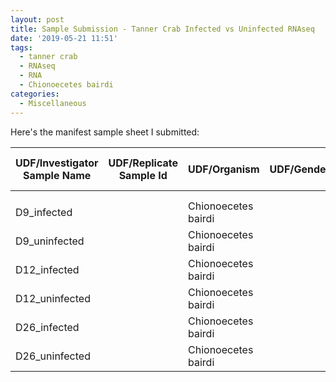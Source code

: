 ```yaml
---
layout: post
title: Sample Submission - Tanner Crab Infected vs Uninfected RNAseq
date: '2019-05-21 11:51'
tags:
  - tanner crab
  - RNAseq
  - RNA
  - Chionoecetes bairdi
categories:
  - Miscellaneous
---
```


Here's the manifest sample sheet I submitted:

| UDF/Investigator Sample Name | UDF/Replicate Sample Id | UDF/Organism        | UDF/Gender | UDF/Race | UDF/Concentration (ng\/uL) | UDF/Total Volume (uL) |
|------------------------------|-------------------------|---------------------|------------|----------|----------------------------|-----------------------|
|                              |                         |                     |            |          |                            |                       |
|                              |                         |                     |            |          |                            |                       |
| D9_infected                  |                         | Chionoecetes bairdi |            |          | 75                         | 10                    |
| D9_uninfected                |                         | Chionoecetes bairdi |            |          | 81                         | 10                    |
| D12_infected                 |                         | Chionoecetes bairdi |            |          | 57                         | 10                    |
| D12_uninfected               |                         | Chionoecetes bairdi |            |          | 74                         | 10                    |
| D26_infected                 |                         | Chionoecetes bairdi |            |          | 59                         | 10                    |
| D26_uninfected               |                         | Chionoecetes bairdi |            |          | 70                         | 10                    |
